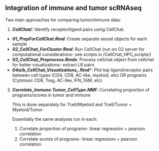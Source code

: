 ## Integration of immune and tumor scRNAseq

Two main approaches for comparing tumor/immune data:

1. ***CellChat/***: Identify receptor/ligand pairs using CellChat.
- ***01_PrepForCellChat.Rmd***: Create separate seurat objects for each sample
- ***02_CellChat_ForCluster.Rmd***: Run CellChat (run on O2 server for computational considerations- see scripts in /CellChat_HPC_scripts/)
- ***03_CellChat_Preprocess.Rmds***: Process cellchat object from cellchat for better visualizations- extract LR pairs
- ***04a/b_CellChat_Visualizations_*.Rmd***: Plot top ligand/receptor pairs between cell types (CD4, CD8, AC-like, myeloid, etc) OR programs (Cytotoxic CD8, Treg, AC-like, IFN_TAM, etc)

2. ***Correlate_Immune.Tumor_CellType.NMF***: Correlating proportion of programs/scores in tumor and immune

	This is done separately for Tcell/Myeloid and Tcell/Tumor + Myeloid/Tumor

	Essentially the same analyses run in each:
	1. Correlate proportion of programs- linear regression + pearson correlation
	2. Correlate scores of programs- linear regression + pearson correlation
